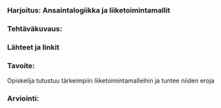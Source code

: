 ### Harjoitus:  Ansaintalogiikka ja liiketoimintamallit

### Tehtäväkuvaus:



### Lähteet ja linkit

### Tavoite:

Opiskelija tutustuu tärkeimpiin liiketoimintamalleihin ja tuntee niiden eroja


### Arviointi:



